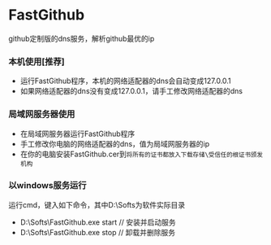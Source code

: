 ﻿# FastGithub
github定制版的dns服务，解析github最优的ip

### 本机使用[推荐]
* 运行FastGithub程序，本机的网络适配器的dns会自动变成127.0.0.1
* 如果网络适配器的dns没有变成127.0.0.1，请手工修改网络适配器的dns

### 局域网服务器使用 
* 在局域网服务器运行FastGithub程序
* 手工修改你电脑的网络适配器的dns，值为局域网服务器的ip
* 在你的电脑安装FastGithub.cer到`将所有的证书都放入下载存储\受信任的根证书颁发机构`

### 以windows服务运行
运行cmd，键入如下命令，其中D:\Softs为软件实际目录
* D:\Softs\FastGithub.exe start // 安装并启动服务
* D:\Softs\FastGithub.exe stop  // 卸载并删除服务
